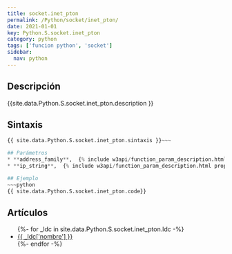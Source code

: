 ```yaml
---
title: socket.inet_pton
permalink: /Python/socket/inet_pton/
date: 2021-01-01
key: Python.S.socket.inet_pton
category: python
tags: ['funcion python', 'socket']
sidebar: 
  nav: python
---
```


## Descripción
{{site.data.Python.S.socket.inet_pton.description }}

## Sintaxis
~~~python
{{ site.data.Python.S.socket.inet_pton.sintaxis }}~~~

## Parámetros
* **address_family**,  {% include w3api/function_param_description.html propiedad=site.data.Python.S.socket.inet_pton valor="address_family" %}
* **ip_string**,  {% include w3api/function_param_description.html propiedad=site.data.Python.S.socket.inet_pton valor="ip_string" %}

## Ejemplo
~~~python
{{ site.data.Python.S.socket.inet_pton.code}}
~~~

## Artículos
<ul>
{%- for _ldc in site.data.Python.S.socket.inet_pton.ldc -%}
   <li>
       <a href="{{_ldc['url'] }}">{{ _ldc['nombre'] }}</a>
   </li>
{%- endfor -%}
</ul>

